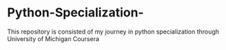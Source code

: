 # Python-Specialization-
This repository is consisted of my journey in python specialization through University of Michigan Coursera

